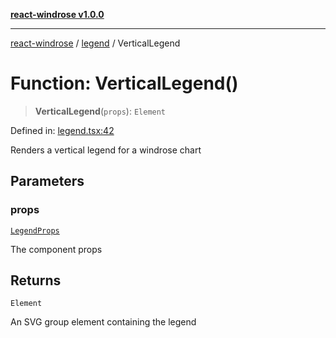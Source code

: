 [**react-windrose v1.0.0**](../../README.md)

***

[react-windrose](../../README.md) / [legend](../README.md) / VerticalLegend

# Function: VerticalLegend()

> **VerticalLegend**(`props`): `Element`

Defined in: [legend.tsx:42](https://github.com/JulesBlm/react-windrose/blob/abde2242853bd42ef8c57edc6c92a0c1b545713c/src/legend.tsx#L42)

Renders a vertical legend for a windrose chart

## Parameters

### props

[`LegendProps`](../type-aliases/LegendProps.md)

The component props

## Returns

`Element`

An SVG group element containing the legend

